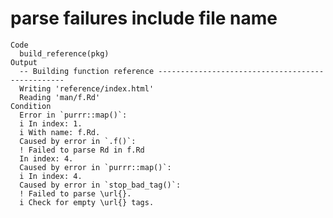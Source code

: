 # parse failures include file name

    Code
      build_reference(pkg)
    Output
      -- Building function reference -------------------------------------------------
      Writing 'reference/index.html'
      Reading 'man/f.Rd'
    Condition
      Error in `purrr::map()`:
      i In index: 1.
      i With name: f.Rd.
      Caused by error in `.f()`:
      ! Failed to parse Rd in f.Rd
      In index: 4.
      Caused by error in `purrr::map()`:
      i In index: 4.
      Caused by error in `stop_bad_tag()`:
      ! Failed to parse \url{}.
      i Check for empty \url{} tags.

